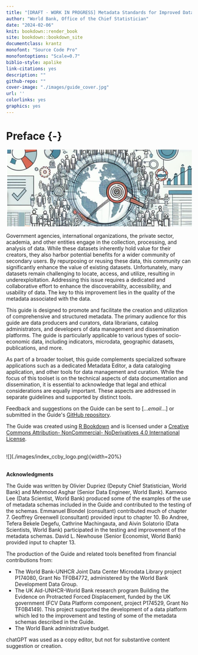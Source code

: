 ```yaml
--- 
title: "[DRAFT - WORK IN PROGRESS] Metadata Standards for Improved Data Discoverability and Usability"
author: "World Bank, Office of the Chief Statistician"
date: "2024-02-06"
knit: bookdown::render_book
site: bookdown::bookdown_site
documentclass: krantz
monofont: "Source Code Pro"
monofontoptions: "Scale=0.7"
biblio-style: apalike
link-citations: yes
description: ""
github-repo: ""
cover-image: "./images/guide_cover.jpg"
url: ''
colorlinks: yes
graphics: yes
---
```



# Preface {-}

<p style="text-align: center;"><img src="images/guide_cover.jpg"/></p>

Government agencies, international organizations, the private sector, academia, and other entities engage in the collection, processing, and analysis of data. While these datasets inherently hold value for their creators, they also harbor potential benefits for a wider community of secondary users. By repurposing or reusing these data, this community can significantly enhance the value of existing datasets. Unfortunately, many datasets remain challenging to locate, access, and utilize, resulting in underexploitation. Addressing this issue requires a dedicated and collaborative effort to enhance the discoverability, accessibility, and usability of data. The key to this improvement lies in the quality of the metadata associated with the data.

This guide is designed to promote and facilitate the creation and utilization of comprehensive and structured metadata. The primary audience for this guide are data producers and curators, data librarians, catalog administrators, and developers of data management and dissemination platforms. The guide is particularly applicable to various types of socio-economic data, including indicators, microdata, geographic datasets, publications, and more.

As part of a broader toolset, this guide complements specialized software applications such as a dedicated Metadata Editor, a data cataloging application, and other tools for data management and curation. While the focus of this toolset is on the technical aspects of data documentation and dissemination, it is essential to acknowledge that legal and ethical considerations are equally important. These aspects are addressed in separate guidelines and supported by distinct tools.

Feedback and suggestions on the Guide can be sent to [...*email*...] or submitted in the Guide's [GitHub repository](https://github.com/worldbank/schema-guide). 

The Guide was created using [R Bookdown](https://bookdown.org/) and is licensed under a [Creative Commons Attribution- NonCommercial- NoDerivatives 4.0 International License](https://creativecommons.org/licenses/by-nc-nd/4.0/). 

<br>
![](./images/index_ccby_logo.png){width=20%}
<br>
<br>

**Acknowledgments**

The Guide was written by Olivier Dupriez (Deputy Chief Statistician, World Bank) and Mehmood Asghar (Senior Data Engineer, World Bank). Kamwoo Lee (Data Scientist, World Bank) produced some of the examples of the use of metadata schemas included in the Guide and contributed to the testing of the schemas. Emmanuel Blondel (consultant) contributed much of chapter 7. Geoffrey Greenwell (consultant) provided input to chapter 10. Bo Andree, Tefera Bekele Degefu, Cathrine Machingauta, and Aivin Solatorio (Data Scientists, World Bank) participated in the testing and improvement of the metadata schemas. David L. Newhouse (Senior Economist, World Bank) provided input to chapter 13. 

The production of the Guide and related tools benefited from financial contributions from:

   - The World Bank-UNHCR Joint Data Center Microdata Library project P174080, Grant No TF0B4772, administered by the World Bank Development Data Group.
   - The UK Aid-UNHCR-World Bank research program Building the Evidence on Protracted Forced Displacement, funded by the UK government (FCV Data Platform component, project P174529, Grant No TF0B4149). This project supported the development of a data platform which led to the improvement and testing of some of the metadata schemas described in the Guide.
   - The World Bank administrative budget.

chatGPT was used as a copy editor, but not for substantive content suggestion or creation.  

